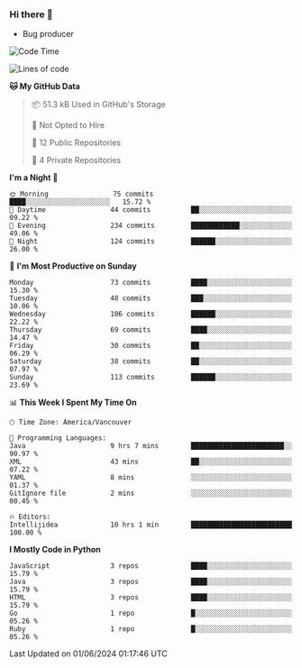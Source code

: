 ### Hi there 👋
* Bug producer


<!--START_SECTION:waka-->
![Code Time](http://img.shields.io/badge/Code%20Time-1%2C296%20hrs%2025%20mins-blue)

![Lines of code](https://img.shields.io/badge/From%20Hello%20World%20I%27ve%20Written-190.6%20thousand%20lines%20of%20code-blue)

**🐱 My GitHub Data** 

> 📦 51.3 kB Used in GitHub's Storage 
 > 
> 🚫 Not Opted to Hire
 > 
> 📜 12 Public Repositories 
 > 
> 🔑 4 Private Repositories 
 > 
**I'm a Night 🦉** 

```text
🌞 Morning                75 commits          ████░░░░░░░░░░░░░░░░░░░░░   15.72 % 
🌆 Daytime                44 commits          ██░░░░░░░░░░░░░░░░░░░░░░░   09.22 % 
🌃 Evening                234 commits         ████████████░░░░░░░░░░░░░   49.06 % 
🌙 Night                  124 commits         ██████░░░░░░░░░░░░░░░░░░░   26.00 % 
```
📅 **I'm Most Productive on Sunday** 

```text
Monday                   73 commits          ████░░░░░░░░░░░░░░░░░░░░░   15.30 % 
Tuesday                  48 commits          ███░░░░░░░░░░░░░░░░░░░░░░   10.06 % 
Wednesday                106 commits         ██████░░░░░░░░░░░░░░░░░░░   22.22 % 
Thursday                 69 commits          ████░░░░░░░░░░░░░░░░░░░░░   14.47 % 
Friday                   30 commits          ██░░░░░░░░░░░░░░░░░░░░░░░   06.29 % 
Saturday                 38 commits          ██░░░░░░░░░░░░░░░░░░░░░░░   07.97 % 
Sunday                   113 commits         ██████░░░░░░░░░░░░░░░░░░░   23.69 % 
```


📊 **This Week I Spent My Time On** 

```text
🕑︎ Time Zone: America/Vancouver

💬 Programming Languages: 
Java                     9 hrs 7 mins        ███████████████████████░░   90.97 % 
XML                      43 mins             ██░░░░░░░░░░░░░░░░░░░░░░░   07.22 % 
YAML                     8 mins              ░░░░░░░░░░░░░░░░░░░░░░░░░   01.37 % 
GitIgnore file           2 mins              ░░░░░░░░░░░░░░░░░░░░░░░░░   00.45 % 

🔥 Editors: 
Intellijidea             10 hrs 1 min        █████████████████████████   100.00 % 
```

**I Mostly Code in Python** 

```text
JavaScript               3 repos             ████░░░░░░░░░░░░░░░░░░░░░   15.79 % 
Java                     3 repos             ████░░░░░░░░░░░░░░░░░░░░░   15.79 % 
HTML                     3 repos             ████░░░░░░░░░░░░░░░░░░░░░   15.79 % 
Go                       1 repo              █░░░░░░░░░░░░░░░░░░░░░░░░   05.26 % 
Ruby                     1 repo              █░░░░░░░░░░░░░░░░░░░░░░░░   05.26 % 
```




 Last Updated on 01/06/2024 01:17:46 UTC
<!--END_SECTION:waka-->

